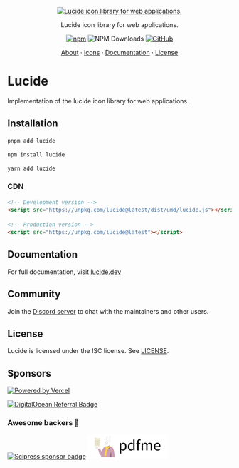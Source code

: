 <p align="center">
  <a href="https://github.com/lucide-icons/lucide">
    <img src="https://lucide.dev/package-logos/lucide.svg" alt="Lucide icon library for web applications." width="540">
  </a>
</p>

<p align="center">
Lucide icon library for web applications.
</p>

<div align="center">

  [![npm](https://img.shields.io/npm/v/lucide?color=blue)](https://www.npmjs.com/package/lucide)
  ![NPM Downloads](https://img.shields.io/npm/dw/lucide)
  [![GitHub](https://img.shields.io/github/license/lucide-icons/lucide)](https://lucide.dev/license)
</div>

<p align="center">
  <a href="https://lucide.dev/guide/">About</a>
  ·
  <a href="https://lucide.dev/icons/">Icons</a>
  ·
  <a href="https://lucide.dev/guide/packages/lucide">Documentation</a>
  ·
  <a href="https://lucide.dev/license">License</a>
</p>

# Lucide

Implementation of the lucide icon library for web applications.

## Installation

```sh
pnpm add lucide
```

```sh
npm install lucide
```

```sh
yarn add lucide
```

### CDN

```html
<!-- Development version -->
<script src="https://unpkg.com/lucide@latest/dist/umd/lucide.js"></script>

<!-- Production version -->
<script src="https://unpkg.com/lucide@latest"></script>
```

## Documentation

For full documentation, visit [lucide.dev](https://lucide.dev/guide/packages/lucide)

## Community

Join the [Discord server](https://discord.gg/EH6nSts) to chat with the maintainers and other users.

## License

Lucide is licensed under the ISC license. See [LICENSE](https://lucide.dev/license).

## Sponsors

<a href="https://vercel.com?utm_source=lucide&utm_campaign=oss">
  <img src="https://lucide.dev/vercel.svg" alt="Powered by Vercel" width="200" />
</a>

<a href="https://www.digitalocean.com/?refcode=b0877a2caebd&utm_campaign=Referral_Invite&utm_medium=Referral_Program&utm_source=badge"><img src="https://lucide.dev/digitalocean.svg" width="200" alt="DigitalOcean Referral Badge" /></a>

### Awesome backers 🍺

<a href="https://www.scipress.io?utm_source=lucide"><img src="https://lucide.dev/sponsors/scipress.svg" width="180" alt="Scipress sponsor badge" /></a>
<a href="https://github.com/pdfme/pdfme"><img src="../../docs/public/sponsors/pdfme.svg" width="180" alt="pdfme sponsor badge" /></a>
